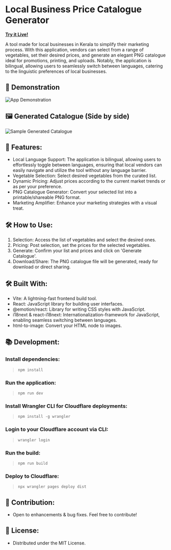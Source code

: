 # Local Business Price Catalogue Generator

**[Try it Live!](https://nanthalathstore-catalogue-generator.pages.dev/)**

A tool made for local businesses in Kerala to simplify their marketing process. With this application, vendors can select from a range of vegetables, set their desired prices, and generate an elegant PNG catalogue ideal for promotions, printing, and uploads. Notably, the application is bilingual, allowing users to seamlessly switch between languages, catering to the linguistic preferences of local businesses.

## 🎥 Demonstration

![App Demonstration](https://github.com/justinegeo96/store-catalogue-graphic-generator/blob/89be3cb2d216fc93c13800cd25e5b4e05c8ec89e/demo/demo.gif)

## 🖼️ Generated Catalogue (Side by side)

![Sample Generated Catalogue](https://github.com/justinegeo96/store-catalogue-graphic-generator/blob/daed1c0a56d7ea1a9eee9df587a337b349faca83/demo/combined-screenshot.png)

## 🌱 Features:

- Local Language Support: The application is bilingual, allowing users to effortlessly toggle between languages, ensuring that local vendors can easily navigate and utilize the tool without any language barrier.
- Vegetable Selection: Select desired vegetables from the curated list.
- Dynamic Pricing: Adjust prices according to the current market trends or as per your preference.
- PNG Catalogue Generator: Convert your selected list into a printable/shareable PNG format.
- Marketing Amplifier: Enhance your marketing strategies with a visual treat.

## 🛠️ How to Use:

1. Selection: Access the list of vegetables and select the desired ones.
2. Pricing: Post selection, set the prices for the selected vegetables.
3. Generate: Confirm your list and prices and click on 'Generate Catalogue'.
4. Download/Share: The PNG catalogue file will be generated, ready for download or direct sharing.

## 🛠️ Built With:

- Vite: A lightning-fast frontend build tool.
- React: JavaScript library for building user interfaces.
- @emotion/react: Library for writing CSS styles with JavaScript.
- i18next & react-i18next: Internationalization-framework for JavaScript, enabling seamless switching between languages.
- html-to-image: Convert your HTML node to images.

## 📚 Development:

### Install dependencies:

> `npm install`

### Run the application:

> `npm run dev`

### Install Wrangler CLI for Cloudflare deployments:

> `npm install -g wrangler`

### Login to your Cloudflare account via CLI:

> `wrangler login`

### Run the build:

> `npm run build`

### Deploy to Cloudflare:

> `npx wrangler pages deploy dist`

## 🙌 Contribution:

- Open to enhancements & bug fixes. Feel free to contribute!

## 🔐 License:

- Distributed under the MIT License.
